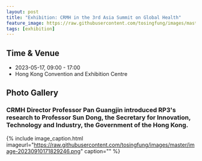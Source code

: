 ```yaml
---
layout: post
title: "Exhibition: CRMH in the 3rd Asia Summit on Global Health"
feature_image: https://raw.githubusercontent.com/tosingfung/images/master/image-20230910171829246.png
tags: [exhibition]
---
```


<!--more-->

## Time & Venue

- 2023-05-17, 09:00 - 17:00
- Hong Kong Convention and Exhibition Centre

## Photo Gallery

### CRMH Director Professor Pan Guangjin introduced RP3's research to Professor Sun Dong, the Secretary for Innovation, Technology and Industry, the Government of the Hong Kong.

{% include image_caption.html imageurl="https://raw.githubusercontent.com/tosingfung/images/master/image-20230910171829246.png" caption="" %}
